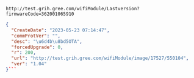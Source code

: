 `http://test.grih.gree.com/wifiModule/Lastversion?firmwareCode=362001065910`

```json
{
  "CreateDate": "2023-05-23 07:14:47",
  "commProtVer": "",
  "desc": "\u6d4b\u8bd5OTA",
  "forcedUpgrade": 0,
  "r": 200,
  "url": "http://test.grih.gree.com/wifiModule/image/17527/550104",
  "ver": "1.04"
}```
